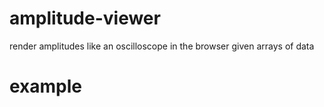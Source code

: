 # amplitude-viewer

render amplitudes like an oscilloscope in the browser given arrays of data

# example


